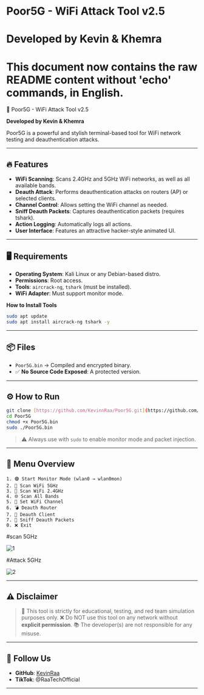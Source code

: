 # Poor5G - WiFi Attack Tool v2.5
# Developed by Kevin & Khemra

# This document now contains the raw README content without 'echo' commands, in English.

👻 Poor5G - WiFi Attack Tool v2.5

**Developed by Kevin & Khemra**

Poor5G is a powerful and stylish terminal-based tool for WiFi network testing and deauthentication attacks.

---

## 🔥 Features

* **WiFi Scanning**: Scans 2.4GHz and 5GHz WiFi networks, as well as all available bands.
* **Deauth Attack**: Performs deauthentication attacks on routers (AP) or selected clients.
* **Channel Control**: Allows setting the WiFi channel as needed.
* **Sniff Deauth Packets**: Captures deauthentication packets (requires tshark).
* **Action Logging**: Automatically logs all actions.
* **User Interface**: Features an attractive hacker-style animated UI.

---

## 🖥️ Requirements

* **Operating System**: Kali Linux or any Debian-based distro.
* **Permissions**: Root access.
* **Tools**: `aircrack-ng`, `tshark` (must be installed).
* **WiFi Adapter**: Must support monitor mode.

**How to Install Tools**

```bash
sudo apt update
sudo apt install aircrack-ng tshark -y
```

---

## 📦 Files

* `Poor5G.bin` → Compiled and encrypted binary.
* ✅ **No Source Code Exposed**: A protected version.

---

## ⚙️ How to Run

```bash
git clone [https://github.com/KevinnRaa/Poor5G.git](https://github.com/KevinnRaa/Poor5G.git)
cd Poor5G
chmod +x Poor5G.bin
sudo ./Poor5G.bin
```

> ⚠️ Always use with `sudo` to enable monitor mode and packet injection.

---

## 🧭 Menu Overview

```
1. 🟣 Start Monitor Mode (wlan0 → wlan0mon)
2. 📶 Scan WiFi 5GHz
3. 📶 Scan WiFi 2.4GHz
4. 🌐 Scan All Bands
5. 📡 Set WiFi Channel
6. 💣 Deauth Router
7. 🎯 Deauth Client
7. 👀 Sniff Deauth Packets
0. ❌ Exit
```

#scan 5GHz

![1](https://github.com/user-attachments/assets/c6bf67ac-9abc-4fbe-b654-d6b2da9f3f94)

#Attack 5GHz

![2](https://github.com/user-attachments/assets/026b38b8-a133-425e-b294-9967bd04d47a)

---

## ⚠️ Disclaimer

> 📛 This tool is strictly for educational, testing, and red team simulation purposes only.
> ❌ Do NOT use this tool on any network without **explicit permission**.
> 📚 The developer(s) are not responsible for any misuse.

---

## 📡 Follow Us

* **GitHub**: [KevinRaa](https://github.com/KevinRaa)
* **TikTok**: @RaaTechOfficial

---
